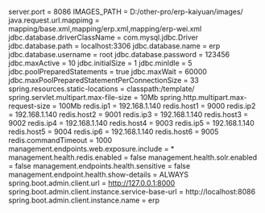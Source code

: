 server.port = 8086
IMAGES_PATH = D:/other-pro/erp-kaiyuan/images/
java.request.url.mappimg = mapping/base.xml,mapping/erp.xml,mapping/erp-wei.xml
jdbc.database.driverClassName = com.mysql.jdbc.Driver
jdbc.database.path = localhost:3306
jdbc.database.name = erp
jdbc.database.username = root
jdbc.database.password = 123456
jdbc.maxActive = 10
jdbc.initialSize = 1
jdbc.minIdle = 5
jdbc.poolPreparedStatements = true
jdbc.maxWait = 60000
jdbc.maxPoolPreparedStatementPerConnectionSize = 33
spring.resources.static-locations = classpath:/template/
spring.servlet.multipart.max-file-size = 10Mb
spring.http.multipart.max-request-size = 100Mb
redis.ip1 = 192.168.1.140
redis.host1 = 9000
redis.ip2 = 192.168.1.140
redis.host2 = 9001
redis.ip3 = 192.168.1.140
redis.host3 = 9002
redis.ip4 = 192.168.1.140
redis.host4 = 9003
redis.ip5 = 192.168.1.140
redis.host5 = 9004
redis.ip6 = 192.168.1.140
redis.host6 = 9005
redis.commandTimeout = 1000
management.endpoints.web.exposure.include = *
management.health.redis.enabled = false
management.health.solr.enabled = false
management.endpoints.health.sensitive = false
management.endpoint.health.show-details = ALWAYS
spring.boot.admin.client.url = http://127.0.0.1:8000
spring.boot.admin.client.instance.service-base-url = http://localhost:8086
spring.boot.admin.client.instance.name = erp

